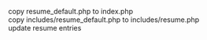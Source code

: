 copy resume_default.php to index.php  
copy includes/resume_default.php to includes/resume.php  
update resume entries